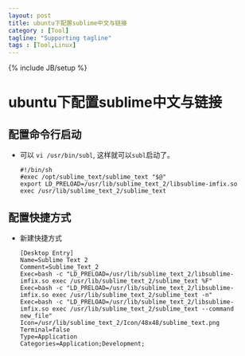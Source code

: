 ```yaml
---
layout: post
title: ubuntu下配置sublime中文与链接
category : [Tool]
tagline: "Supporting tagline"
tags : [Tool,Linux]
---
```

{% include JB/setup %}
# ubuntu下配置sublime中文与链接

## 配置命令行启动
- 可以 `vi /usr/bin/subl`, 这样就可以`subl`启动了。

  ```
  #!/bin/sh
  #exec /opt/sublime_text/sublime_text "$@"
  export LD_PRELOAD=/usr/lib/sublime_text_2/libsublime-imfix.so
  exec /usr/lib/sublime_text_2/sublime_text
  ```

<!--break-->
  
## 配置快捷方式
- 新建快捷方式

  ```
  [Desktop Entry]
  Name=Sublime Text 2
  Comment=Sublime_Text_2
  Exec=bash -c "LD_PRELOAD=/usr/lib/sublime_text_2/libsublime-imfix.so exec /usr/lib/sublime_text_2/sublime_text %F"
  Exec=bash -c "LD_PRELOAD=/usr/lib/sublime_text_2/libsublime-imfix.so exec /usr/lib/sublime_text_2/sublime_text -n"
  Exec=bash -c "LD_PRELOAD=/usr/lib/sublime_text_2/libsublime-imfix.so exec /usr/lib/sublime_text_2/sublime_text --command new_file"
  Icon=/usr/lib/sublime_text_2/Icon/48x48/sublime_text.png
  Terminal=false
  Type=Application
  Categories=Application;Development;
  ```
